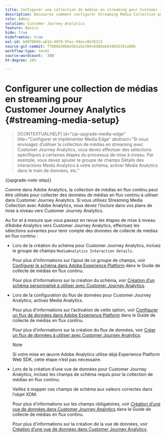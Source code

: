 ```yaml
---
title: Configurer une collection de médias en streaming pour Customer Journey Analytics
description: Découvrez comment configurer Streaming Media Collection pour Customer Journey Analytics
role: Admin
solution: Customer Journey Analytics
feature: Basics
hide: true
hidefromtoc: true
exl-id: b807099d-a61d-48f9-9fec-94ecc6b76213
source-git-commit: f7b06838bbe5b1a5e304c6d0da6d34635391a90b
workflow-type: tm+mt
source-wordcount: '348'
ht-degree: 20%

---
```


# Configurer une collection de médias en streaming pour Customer Journey Analytics {#streaming-media-setup}

<!-- markdownlint-disable MD034 -->

>[!CONTEXTUALHELP]
>id="cja-upgrade-media-edge"
>title="Configurer et implémenter Media Edge"
>abstract="Si vous envisagez d’utiliser la collection de médias en streaming avec Customer Journey Analytics, vous devez effectuer des sélections spécifiques à certaines étapes du processus de mise à niveau. Par exemple, vous devez ajouter le groupe de champs Détails des interactions Media Analytics à votre schéma, activer Media Analytics dans le train de données, etc."

<!-- markdownlint-enable MD034 -->

{{upgrade-note-step}}

Comme dans Adobe Analytics, la collection de médias en flux continu peut être utilisée pour collecter des données de médias en flux continu à utiliser dans Customer Journey Analytics. Si vous utilisez Streaming Media Collection avec Adobe Analytics, vous devez l’inclure dans vos plans de mise à niveau vers Customer Journey Analytics.

Au fur et à mesure que vous passez en revue les étapes de mise à niveau d’Adobe Analytics vers Customer Journey Analytics, effectuez les sélections suivantes pour tenir compte des données de collecte de médias en flux continu :

* Lors de la création du schéma pour Customer Journey Analytics, incluez le groupe de champs `MediaAnalytics Interaction Details`.

  Pour plus d’informations sur l’ajout de ce groupe de champs, voir [Configurer le schéma dans Adobe Experience Platform](https://experienceleague.adobe.com/en/docs/media-analytics/using/implementation/edge-recommended/media-edge-sdk/implementation-edge#set-up-the-schema-in-adobe-experience-platform) dans le Guide de collecte de médias en flux continu.

  Pour plus d’informations sur la création du schéma, voir [Création d’un schéma personnalisé à utiliser avec Customer Journey Analytics](/help/getting-started/cja-upgrade/cja-upgrade-schema-create.md).

* Lors de la configuration du flux de données pour Customer Journey Analytics, activez Media Analytics.

  Pour plus d’informations sur l’activation de cette option, voir [Configurer un flux de données dans Adobe Experience Platform](https://experienceleague.adobe.com/en/docs/media-analytics/using/implementation/edge-recommended/media-edge-sdk/implementation-edge#configure-a-datastream-in-adobe-experience-platform) dans le Guide de collecte de médias en flux continu.

  Pour plus d’informations sur la création du flux de données, voir [Créer un flux de données à utiliser avec Customer Journey Analytics](/help/getting-started/cja-upgrade/cja-upgrade-datastream.md).

  >[!NOTE]
  >
  >Si votre mise en œuvre Adobe Analytics utilise déjà Experience Platform Web SDK, cette étape n’est pas nécessaire.

* Lors de la création d’une vue de données pour Customer Journey Analytics, incluez les champs de schéma requis pour la collection de médias en flux continu.

  Veillez à mapper ces champs de schéma aux valeurs correctes dans l’objet XDM.

  Pour plus d’informations sur les champs obligatoires, voir [Création d’une vue de données dans Customer Journey Analytics](/help/getting-started/cja-upgrade/cja-upgrade-dataview.md) dans le Guide de collecte de médias en flux continu.

  Pour plus d’informations sur la création de la vue de données, voir [Création d’une vue de données dans Customer Journey Analytics](/help/getting-started/cja-upgrade/cja-upgrade-dataview.md).

<!--

------------------

The steps for implementing the Streaming Media Collection in Customer Journey Analytics differ depending on your current Streaming Media Collection implementation in Adobe Analytics. 

Streaming Media Collection can be implemented in Adobe Analytics in either of the following ways:

* [Edge Network implementations for the Streaming Media Collection](#edge-network-implementations)

* [Adobe Analytics-only implementations for the Streaming Media Collection](#adobe-analytics-only-implementations)

For more information about the differences between these implementation methods, see [Implement the Streaming Media Collection](https://experienceleague.adobe.com/en/docs/media-analytics/using/implementation/overview) in the Streaming Media Collection Guide.

## Edge Network implementations for the Streaming Media Collection

If the Streaming Media Collection is [implemented using the Edge Network in your Adobe Analytics implementation](https://experienceleague.adobe.com/en/docs/media-analytics/using/implementation/overview#edge-implementation-methods), this means that some steps that are required to upgrade the Streaming Media Collection to Customer Journey Analytics have already been completed as part of your Adobe Analytics implementation. Following are the completed steps:

* [Set up the schema in Adobe Experience Platform](https://experienceleague.adobe.com/en/docs/media-analytics/using/implementation/edge-recommended/media-edge-sdk/implementation-edge#set-up-the-schema-in-adobe-experience-platform)

* [Create a dataset in Adobe Experience Platform](https://experienceleague.adobe.com/en/docs/media-analytics/using/implementation/edge-recommended/media-edge-sdk/implementation-edge#create-a-dataset-in-adobe-experience-platform)

* [Configure a datastream in Adobe Experience Platform](https://experienceleague.adobe.com/en/docs/media-analytics/using/implementation/edge-recommended/media-edge-sdk/implementation-edge#configure-a-datastream-in-adobe-experience-platform)

The following additional steps need to be completed as part of the upgrade to Customer Journey Analytics:

>[!NOTE]
>
>As you complete the Customer Journey Analytics upgrade steps, make sure you use the schema, dataset, and datastream from your Streaming Media Collection implementation in Adobe Analytics.

* [Create a connection in Customer Journey Analytics](/help/getting-started/cja-upgrade/cja-upgrade-connection.md)

* [Create a data view in Customer Journey Analytics](/help/getting-started/cja-upgrade/cja-upgrade-dataview.md)


## Adobe Analytics-only implementations for the Streaming Media Collection

If the Streaming Media Collection is [implemented using an Adobe Analytics-only implementation in your Adobe Analytics environment](https://experienceleague.adobe.com/en/docs/media-analytics/using/implementation/overview#adobe-analytics-only-implementation-methods), this means that Streaming Media data is not yet going to Edge Network. 

As you create the schema, dataset, datastream, connection, and data view as part of your upgrade from Adobe Analytics to Customer Journey Analytics, make the following selections to account for Streaming Media Collection data:

* When creating the schema for Customer Journey Analytics, include the `MediaAnalytics Interaction Details` field group.

  For more information about adding this field group, see [Set up the schema in Adobe Experience Platform](https://experienceleague.adobe.com/en/docs/media-analytics/using/implementation/edge-recommended/media-edge-sdk/implementation-edge#set-up-the-schema-in-adobe-experience-platform) in the Streaming Media Collection Guide.

  For information about creating the schema, see [Create a custom schema to use with Customer Journey Analytics](/help/getting-started/cja-upgrade/cja-upgrade-schema-create.md).

* When configuring the datastream for Customer Journey Analytics, enable Media Analytics. 

  For more information about enabling this option, see [Configure a datastream in Adobe Experience Platform](https://experienceleague.adobe.com/en/docs/media-analytics/using/implementation/edge-recommended/media-edge-sdk/implementation-edge#configure-a-datastream-in-adobe-experience-platform) in the Streaming Media Collection Guide.

  For information about creating the datastream, see [Create a datastream to use with Customer Journey Analytics](/help/getting-started/cja-upgrade/cja-upgrade-datastream.md).

* When creating a data view for Customer Journey Analytics, include the required schema fields for the Streaming Media Collection.

  Make sure you map these schema fieldds to the correct values in the XDM object.

  For more information about the required fields, see [Create a data view in Customer Journey Analytics](/help/getting-started/cja-upgrade/cja-upgrade-dataview.md) in the Streaming Media Collection Guide.

  For information about creating the data view, see [Create a data view in Customer Journey Analytics](/help/getting-started/cja-upgrade/cja-upgrade-dataview.md).

  -->

